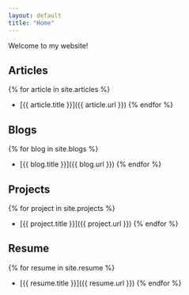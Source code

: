 ```yaml
---
layout: default
title: "Home"
---
```

Welcome to my website!

## Articles
{% for article in site.articles %}
- [{{ article.title }}]({{ article.url }})
{% endfor %}

## Blogs
{% for blog in site.blogs %}
- [{{ blog.title }}]({{ blog.url }})
{% endfor %}

## Projects
{% for project in site.projects %}
- [{{ project.title }}]({{ project.url }})
{% endfor %}

## Resume
{% for resume in site.resume %}
- [{{ resume.title }}]({{ resume.url }})
{% endfor %}

